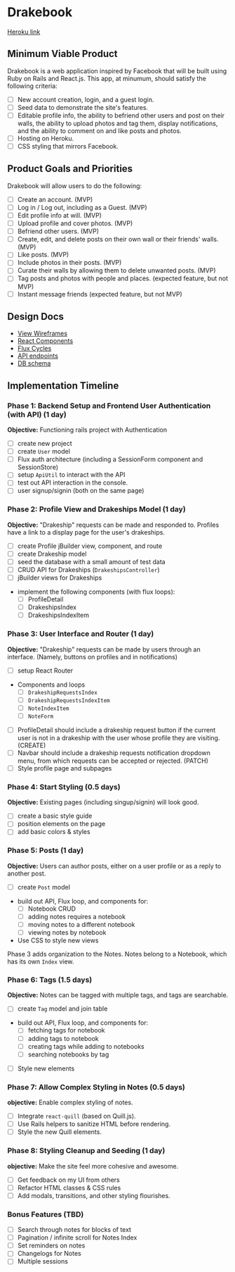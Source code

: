 # Drakebook

[Heroku link][heroku]

[heroku]: http://thedrakebook.herokuapp.com/

## Minimum Viable Product

Drakebook is a web application inspired by Facebook that will be built using Ruby on Rails and React.js. This app, at minumum, should satisfy the following criteria:

- [ ] New account creation, login, and a guest login.
- [ ] Seed data to demonstrate the site's features.
- [ ] Editable profile info, the ability to befriend other users and post on their walls, the ability to upload photos and tag them, display notifications, and the ability to comment on and like posts and photos.
- [ ] Hosting on Heroku.
- [ ] CSS styling that mirrors Facebook.

## Product Goals and Priorities

Drakebook will allow users to do the following:

<!-- This is a Markdown checklist. Use it to keep track of your
progress. Put an x between the brackets for a checkmark: [x] -->

- [ ] Create an account. (MVP)
- [ ] Log in / Log out, including as a Guest. (MVP)
- [ ] Edit profile info at will. (MVP)
- [ ] Upload profile and cover photos. (MVP)
- [ ] Befriend other users. (MVP)
- [ ] Create, edit, and delete posts on their own wall or their friends' walls. (MVP)
- [ ] Like posts. (MVP)
- [ ] Include photos in their posts. (MVP)
- [ ] Curate their walls by allowing them to delete unwanted posts. (MVP)
- [ ] Tag posts and photos with people and places. (expected feature, but not MVP)
- [ ] Instant message friends (expected feature, but not MVP)

## Design Docs
* [View Wireframes][views]
* [React Components][components]
* [Flux Cycles][flux-cycles]
* [API endpoints][api-endpoints]
* [DB schema][schema]

[views]: ./mydocs/views.md
[components]: ./mydocs/components.md
[flux-cycles]: ./mydocs/flux-cycles.md
[api-endpoints]: ./mydocs/api-endpoints.md
[schema]: ./mydocs/schema.md

## Implementation Timeline

### Phase 1: Backend Setup and Frontend User Authentication (with API) (1 day)

**Objective:** Functioning rails project with Authentication

- [ ] create new project
- [ ] create `User` model
- [ ] Flux auth architecture (including a SessionForm component and SessionStore)
- [ ] setup `ApiUtil` to interact with the API
- [ ] test out API interaction in the console.
- [ ] user signup/signin (both on the same page)

### Phase 2: Profile View and Drakeships Model (1 day)

**Objective:** "Drakeship" requests can be made and responded to. Profiles
have a link to a display page for the user's drakeships.

- [ ] create Profile jBuilder view, component, and route
- [ ] create Drakeship model
- [ ] seed the database with a small amount of test data
- [ ] CRUD API for Drakeships (`DrakeshipsController`)
- [ ] jBuilder views for Drakeships
- implement the following components (with flux loops):
  - [ ] ProfileDetail
  - [ ] DrakeshipsIndex
  - [ ] DrakeshipsIndexItem

### Phase 3: User Interface and Router (1 day)

**Objective:** "Drakeship" requests can be made by users through an interface.
(Namely, buttons on profiles and in notifications)

- [ ] setup React Router
- Components and loops
  - [ ] `DrakeshipRequestsIndex`
  - [ ] `DrakeshipRequestsIndexItem`
  - [ ] `NoteIndexItem`
  - [ ] `NoteForm`
- [ ] ProfileDetail should include a drakeship request button if the current user is not in a drakeship with the user whose profile they are visiting. (CREATE)
- [ ] Navbar should include a drakeship requests notification dropdown menu, from which requests can be accepted or rejected. (PATCH)
- [ ] Style profile page and subpages

### Phase 4: Start Styling (0.5 days)

**Objective:** Existing pages (including singup/signin) will look good.

- [ ] create a basic style guide
- [ ] position elements on the page
- [ ] add basic colors & styles

### Phase 5: Posts (1 day)

**Objective:** Users can author posts, either on a user profile or as a reply to another post.

- [ ] create `Post` model
- build out API, Flux loop, and components for:
  - [ ] Notebook CRUD
  - [ ] adding notes requires a notebook
  - [ ] moving notes to a different notebook
  - [ ] viewing notes by notebook
- Use CSS to style new views

Phase 3 adds organization to the Notes. Notes belong to a Notebook,
which has its own `Index` view.

### Phase 6: Tags (1.5 days)

**Objective:** Notes can be tagged with multiple tags, and tags are searchable.

- [ ] create `Tag` model and join table
- build out API, Flux loop, and components for:
  - [ ] fetching tags for notebook
  - [ ] adding tags to notebook
  - [ ] creating tags while adding to notebooks
  - [ ] searching notebooks by tag
- [ ] Style new elements

### Phase 7: Allow Complex Styling in Notes (0.5 days)

**objective:** Enable complex styling of notes.

- [ ] Integrate `react-quill` (based on Quill.js).
- [ ] Use Rails helpers to sanitize HTML before rendering.
- [ ] Style the new Quill elements.

### Phase 8: Styling Cleanup and Seeding (1 day)

**objective:** Make the site feel more cohesive and awesome.

- [ ] Get feedback on my UI from others
- [ ] Refactor HTML classes & CSS rules
- [ ] Add modals, transitions, and other styling flourishes.

### Bonus Features (TBD)
- [ ] Search through notes for blocks of text
- [ ] Pagination / infinite scroll for Notes Index
- [ ] Set reminders on notes
- [ ] Changelogs for Notes
- [ ] Multiple sessions

[phase-one]: ./mydocs/phases/phase1.md
[phase-two]: ./mydocs/phases/phase2.md
[phase-three]: ./mydocs/phases/phase3.md
[phase-four]: ./mydocs/phases/phase4.md
[phase-five]: ./mydocs/phases/phase5.md
